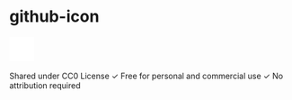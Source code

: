 # github-icon

![github-icon.svg](https://raw.githubusercontent.com/JirakJ/github-icon/main/github-icon.svg)

Shared under CC0 License
✓ Free for personal and commercial use
✓ No attribution required

